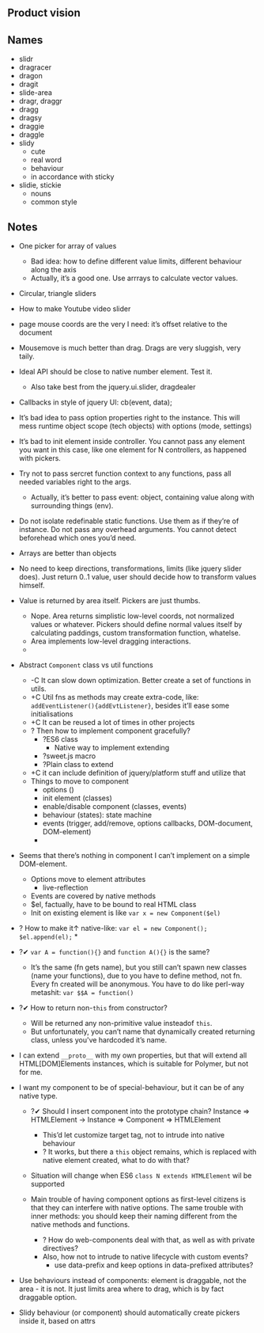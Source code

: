 ## Product vision

## Names
* slidr
* dragracer
* dragon
* dragit
* slide-area
* dragr, draggr
* dragg
* dragsy
* draggie
* draggle
* slidy
	+ cute
	+ real word
	+ behaviour
	+ in accordance with sticky
* slidie, stickie
	+ nouns
	+ common style

## Notes
* One picker for array of values
	* Bad idea: how to define different value limits, different behaviour along the axis
	* Actually, it’s a good one. Use arrrays to calculate vector values.

* Circular, triangle sliders

* How to make Youtube video slider
* page mouse coords are the very I need: it’s offset relative to the document

* Mousemove is much better than drag. Drags are very sluggish, very taily.

* Ideal API should be close to native number element. Test it.
	* Also take best from the jquery.ui.slider, dragdealer

* Callbacks in style of jquery UI: cb(event, data);

* It’s bad idea to pass option properties right to the instance. This will mess runtime object scope (tech objects) with options (mode, settings)

* It’s bad to init element inside controller. You cannot pass any element you want in this case, like one element for N controllers, as happened with pickers.

* Try not to pass sercret function context to any functions, pass all needed variables right to the args.
	* Actually, it’s better to pass event: object, containing value along with surrounding things (env).

* Do not isolate redefinable static functions. Use them as if they’re of instance. Do not pass any overhead arguments. You cannot detect beforehead which ones you’d need.

* Arrays are better than objects

* No need to keep directions, transformations, limits (like jquery slider does). Just return 0..1 value, user should decide how to transform values himself.

* Value is returned by area itself. Pickers are just thumbs.
	* Nope. Area returns simplistic low-level coords, not normalized values or whatever. Pickers should define normal values itself by calculating paddings, custom transformation function, whatelse.
	* Area implements low-level dragging interactions.
	*

* Abstract `Component` class vs util functions
	* -C It can slow down optimization. Better create a set of functions in utils.
	* +C Util fns as methods may create extra-code, like: `addEventListener(){addEvtListener}`, besides it’ll ease some initialisations
	* +C It can be reused a lot of times in other projects
	* ? Then how to implement component gracefully?
		* ?ES6 class
			* Native way to implement extending
		* ?sweet.js macro
		* ?Plain class to extend
	* +C it can include definition of jquery/platform stuff and utilize that
	* Things to move to component
		* options ()
		* init element (classes)
		* enable/disable component (classes, events)
		* behaviour (states): state machine
		* events (trigger, add/remove, options callbacks, DOM-document, DOM-element)
		*

* Seems that there’s nothing in component I can’t implement on a simple DOM-element.
	* Options move to element attributes
		+ live-reflection
	* Events are covered by native methods
	* $el, factually, have to be bound to real HTML class
	* Init on existing element is like `var x = new Component($el)`

* ? How to make it↑ native-like: `var el = new Component(); $el.append(el);`
	*

* ?✔ `var A = function(){}` and `function A(){}` is the same?
	* It’s the same (fn gets name), but you still can’t spawn new classes (name your functions), due to you have to define method, not fn. Every fn created will be anonymous. You have to do like perl-way metashit: `var $$A = function()`

* ?✔ How to return non-`this` from constructor?
	* Will be returned any non-primitive value insteadof `this`.
	* But unfortunately, you can’t name that dynamically created returning class, unless you've hardcoded it’s name.

* I can extend `__proto__` with my own properties, but that will extend all HTML[DOM]Elements instances, which is suitable for Polymer, but not for me.
* I want my component to be of special-behaviour, but it can be of any native type.
	* ?✔ Should I insert component into the prototype chain?
	Instance ⇒ HTMLElement → Instance ⇒ Component ⇒ HTMLElement
		* This’d let customize target tag, not to intrude into native behaviour
		* ? It works, but there a `this` object remains, which is replaced with native element created, what to do with that?
	* Situation will change when ES6 `class N extends HTMLElement` wil be supported

	* Main trouble of having component options as first-level citizens is that they can interfere with native options. The same trouble with inner methods: you should keep their naming different from the native methods and functions.
		* ? How do web-components deal with that, as well as with private directives?
		* Also, how not to intrude to native lifecycle with custom events?
			* use data-prefix and keep options in data-prefixed attributes?

* Use behaviours instead of components: element is draggable, not the area - it is not. It just limits area where to drag, which is by fact draggable option.

* Slidy behaviour (or component) should automatically create pickers inside it, based on attrs